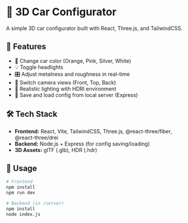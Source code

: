 # 🚗 3D Car Configurator

A simple 3D car configurator built with React, Three.js, and TailwindCSS.

## 🔧 Features

- 🎨 Change car color (Orange, Pink, Silver, White)
- 💡 Toggle headlights
- 🎛️ Adjust metalness and roughness in real-time
- 🧭 Switch camera views (Front, Top, Back)
- 🌄 Realistic lighting with HDRI environment
- 💾 Save and load config from local server (Express)

## 🛠 Tech Stack

- **Frontend:** React, Vite, TailwindCSS, Three.js, @react-three/fiber, @react-three/drei  
- **Backend:** Node.js + Express (for config saving/loading)
- **3D Assets:** glTF (.glb), HDR (.hdr)

## 🚀 Usage

```bash
# Frontend
npm install
npm run dev

# Backend (in /server)
npm install
node index.js
